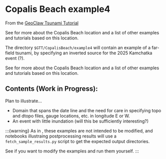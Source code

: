 # Copalis Beach example4

From the
[GeoClaw Tsunami Tutorial](https://rjleveque.github.io/geoclaw_tsunami_tutorial)

See [](../README) for more about the Copalis Beach location and a
list of other examples and tutorials based on this location.

The directory `$GTT/CopalisBeach/example4` will
contain an example of a far-field tsunami, by specifying an inverted
source for the 2025 Kamchatka event (?).

See [](../README) for more about the Copalis Beach location and a
list of other examples and tutorials based on this location.

## Contents (Work in Progress):

Plan to illustrate...

- Domain that spans the date line and the need for care in specifying
  topo and dtopo files, gauge locations, etc. in longitude E or W.
- An event with little inundation (will this be sufficiently interesting?)

:::{warning}
As in [](../example1/README), these examples are not intended to be modified,
and notebooks illustraing postprocessing results will use a
`fetch_sample_results.py` script to get the expected output directories.

See [](workflow:copy) if you want to modify the examples and run them yourself.
:::

